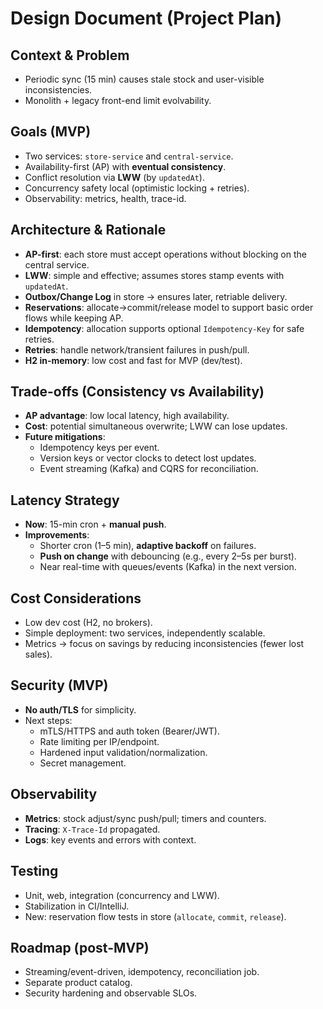 # Design Document (Project Plan)

## Context & Problem
- Periodic sync (15 min) causes stale stock and user-visible inconsistencies.
- Monolith + legacy front-end limit evolvability.

## Goals (MVP)
- Two services: `store-service` and `central-service`.
- Availability-first (AP) with **eventual consistency**.
- Conflict resolution via **LWW** (by `updatedAt`).
- Concurrency safety local (optimistic locking + retries).
- Observability: metrics, health, trace-id.

## Architecture & Rationale
- **AP-first**: each store must accept operations without blocking on the central service.
- **LWW**: simple and effective; assumes stores stamp events with `updatedAt`.
- **Outbox/Change Log** in store → ensures later, retriable delivery.
- **Reservations**: allocate→commit/release model to support basic order flows while keeping AP.
- **Idempotency**: allocation supports optional `Idempotency-Key` for safe retries.
- **Retries**: handle network/transient failures in push/pull.
- **H2 in-memory**: low cost and fast for MVP (dev/test).

## Trade-offs (Consistency vs Availability)
- **AP advantage**: low local latency, high availability.
- **Cost**: potential simultaneous overwrite; LWW can lose updates.
- **Future mitigations**:
  - Idempotency keys per event.
  - Version keys or vector clocks to detect lost updates.
  - Event streaming (Kafka) and CQRS for reconciliation.

## Latency Strategy
- **Now**: 15-min cron + **manual push**.
- **Improvements**:
  - Shorter cron (1–5 min), **adaptive backoff** on failures.
  - **Push on change** with debouncing (e.g., every 2–5s per burst).
  - Near real-time with queues/events (Kafka) in the next version.

## Cost Considerations
- Low dev cost (H2, no brokers).
- Simple deployment: two services, independently scalable.
- Metrics → focus on savings by reducing inconsistencies (fewer lost sales).

## Security (MVP)
- **No auth/TLS** for simplicity.
- Next steps:
  - mTLS/HTTPS and auth token (Bearer/JWT).
  - Rate limiting per IP/endpoint.
  - Hardened input validation/normalization.
  - Secret management.

## Observability
- **Metrics**: stock adjust/sync push/pull; timers and counters.
- **Tracing**: `X-Trace-Id` propagated.
- **Logs**: key events and errors with context.

## Testing
- Unit, web, integration (concurrency and LWW).
- Stabilization in CI/IntelliJ.
- New: reservation flow tests in store (`allocate`, `commit`, `release`).

## Roadmap (post-MVP)
- Streaming/event-driven, idempotency, reconciliation job.
- Separate product catalog.
- Security hardening and observable SLOs.
